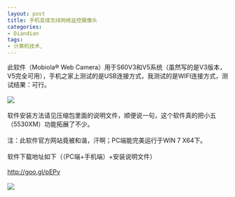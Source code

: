 ```yaml
---
layout: post
title: 手机变成无线网络监控摄像头
categories:
- Diandian
tags:
- 计算机技术, 
---
```

此软件（Mobiola&reg; Web Camera）用于S60V3和V5系统（虽然写的是V3版本，V5完全可用），手机之家上测试的是USB连接方式，我测试的是WIFI连接方式，测试结果：可行。
<br />
<br />
<img src="http://m3.img.srcdd.com/farm5/d/2012/0627/10/500FD95453D07FFB6F6735414878B574_B500_900_72_59.PNG" />
<br />
<br />软件安装方法请见压缩包里面的说明文件，顺便说一句，这个软件真的把小五（5530XM）功能拓展了不少。
<br />
<br />注：此软件官方网站竟被和谐，汗啊；PC端能完美运行于WIN 7 X64下。
<br />
<br />软件下载地址如下（（PC端+手机端）+安装说明文件）
<br />
<br />http://goo.gl/pEPv
<br />
<br />
<img src="http://m3.img.srcdd.com/farm4/d/2012/0627/10/33D784EB983B199DF12825A7136A3BAE_B500_900_150_150.PNG" />
<br />
<br />